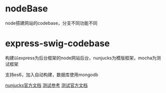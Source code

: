 # nodeBase
node搭建网站的codebase，分支不同功能不同
# express-swig-codebase
构建以express为后台框架的node网站后台，nunjucks为模版框架，mocha为测试框架

支持es6，加入自动构建，数据库使用mongodb

[nunjucks官方文档](https://mozilla.github.io/nunjucks/cn/templating.html)
[测试参考](http://www.ruanyifeng.com/blog/2015/12/a-mocha-tutorial-of-examples.html)
[测试官方文档](http://mochajs.org/)